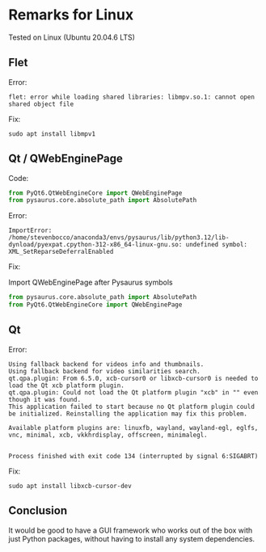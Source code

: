# Remarks for Linux

Tested on Linux (Ubuntu 20.04.6 LTS)

## Flet

Error:
```
flet: error while loading shared libraries: libmpv.so.1: cannot open shared object file
```
Fix:
```
sudo apt install libmpv1
```

## Qt / QWebEnginePage

Code:

```python
from PyQt6.QtWebEngineCore import QWebEnginePage
from pysaurus.core.absolute_path import AbsolutePath
```
Error:
```
ImportError: /home/stevenbocco/anaconda3/envs/pysaurus/lib/python3.12/lib-dynload/pyexpat.cpython-312-x86_64-linux-gnu.so: undefined symbol: XML_SetReparseDeferralEnabled
```
Fix:

Import QWebEnginePage after Pysaurus symbols

```python
from pysaurus.core.absolute_path import AbsolutePath
from PyQt6.QtWebEngineCore import QWebEnginePage
```

## Qt

Error:
```
Using fallback backend for videos info and thumbnails.
Using fallback backend for video similarities search.
qt.qpa.plugin: From 6.5.0, xcb-cursor0 or libxcb-cursor0 is needed to load the Qt xcb platform plugin.
qt.qpa.plugin: Could not load the Qt platform plugin "xcb" in "" even though it was found.
This application failed to start because no Qt platform plugin could be initialized. Reinstalling the application may fix this problem.

Available platform plugins are: linuxfb, wayland, wayland-egl, eglfs, vnc, minimal, xcb, vkkhrdisplay, offscreen, minimalegl.


Process finished with exit code 134 (interrupted by signal 6:SIGABRT)
```
Fix:
```
sudo apt install libxcb-cursor-dev
```

## Conclusion

It would be good to have a GUI framework who works out of the box with just Python packages,
without having to install any system dependencies.
